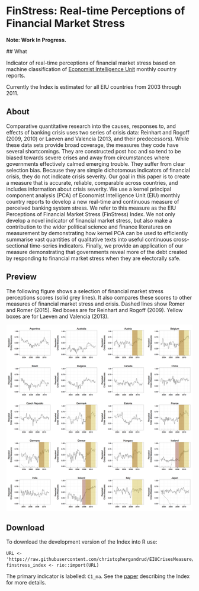 # FinStress: Real-time Perceptions of Financial Market Stress

**Note: Work In Progress.**

## What

Indicator of real-time perceptions of financial market stress based on machine
classification of [Economist Intelligence Unit](http://www.eiu.com/) monthly
country reports.

Currently the Index is estimated for all EIU countries from 2003 through 2011.

## About

Comparative quantitative research into the causes, responses to, and effects of banking crisis uses two series of crisis data: Reinhart and Rogoff (2009, 2010) or Laeven and Valencia (2013, and their predecessors). While these data sets provide broad coverage, the measures they code have several shortcomings. They are constructed post hoc and so tend to be biased towards severe crises and away from circumstances where governments effectively calmed emerging trouble. They suffer from clear selection bias. Because they are simple dichotomous indicators of financial crisis, they do not indicate crisis severity. Our goal in this paper is to create a measure that is accurate, reliable, comparable across countries, and includes information about crisis severity. We use a kernel principal component analysis (PCA) of Economist Intelligence Unit (EIU) monthly country reports to develop a new real-time and continuous measure of perceived banking system stress. We refer to this measure as the EIU Perceptions of Financial Market Stress (FinStress) Index. We not only develop a novel indicator of financial market stress, but also make a contribution to the wider political science and finance literatures on measurement by demonstrating how kernel PCA can be used to efficiently summarise vast quantities of qualitative texts into useful continuous cross-sectional time-series indicators. Finally, we provide an application of our measure demonstrating that governments reveal more of the debt created by responding to financial market stress when they are electorally safe.

## Preview

The following figure shows a selection of financial market stress perceptions scores (solid grey lines). It also compares these scores to other measures of financial market stress and crisis. Dashed lines show Romer and Romer (2015). Red boxes are for Reinhart and Rogoff (2009). Yellow boxes are for Laeven and Valencia (2013).

![perceptions index plot](perceptions_compare.png)

## Download

To download the development version of the Index into R use:

```{S}
URL <- 'https://raw.githubusercontent.com/christophergandrud/EIUCrisesMeasure/master/data/results_kpca_rescaled.csv'
finstress_index <- rio::import(URL)
```

The primary indicator is labelled: `C1_ma`. See the
[paper](https://github.com/christophergandrud/EIUCrisesMeasure/blob/master/summary_paper/summary_paper.pdf)
describing the Index for more details.
